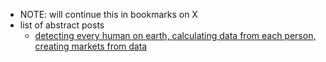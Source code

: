   * NOTE: will continue this in bookmarks on X
  * list of abstract posts
    * [detecting every human on earth, calculating data from each person, creating markets from data](![](https://twitter.com/Shmojii/status/1731403086499860822))